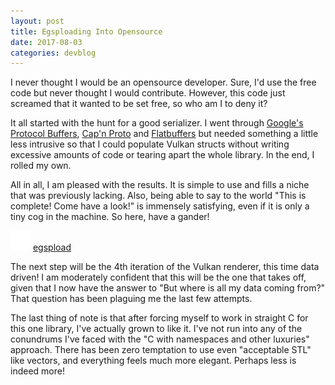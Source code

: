```yaml
---
layout: post
title: Egsploading Into Opensource
date: 2017-08-03
categories: devblog
---
```


I never thought I would be an opensource developer. Sure, I'd use the free code but never thought I would contribute.
However, this code just screamed that it wanted to be set free, so who am I to deny it?

It all started with the hunt for a good serializer. I went through [Google's Protocol
Buffers](https://developers.google.com/protocol-buffers), [Cap'n Proto](https://capnproto.org) and
[Flatbuffers](https://google.github.io/flatbuffers/) but needed something a little less intrusive so that I could
populate Vulkan structs without writing excessive amounts of code or tearing apart the whole library. In the end, I
rolled my own.

All in all, I am pleased with the results. It is simple to use and fills a niche that was previously lacking. Also,
being able to say to the world "This is complete! Come have a look!" is immensely satisfying, even if it is only a tiny
cog in the machine. So here, have a gander!

![egspload](images/GitHub-Mark-Light-32px.png) [egspload](https://github.com/HermitEngine/egspload)

The next step will be the 4th iteration of the Vulkan renderer, this time data driven! I am moderately confident that
this will be the one that takes off, given that I now have the answer to "But where is all my data coming from?" That
question has been plaguing me the last few attempts.

The last thing of note is that after forcing myself to work in straight C for this one library, I've actually grown to
like it. I've not run into any of the conundrums I've faced with the "C with namespaces and other luxuries" approach.
There has been zero temptation to use even "acceptable STL" like vectors, and everything feels much more elegant.
Perhaps less is indeed more!
